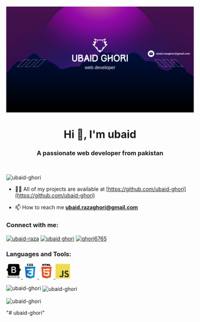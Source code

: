 ![logo](https://github.com/ubaid-ghori/ubaid-ghori/blob/main/Purple%20Gradient%20Modern%20Gaming%20Channel%20Youtube%20Banner.png)
  <h1 align="center">Hi 👋, I'm ubaid</h1>
<h3 align="center">A passionate web developer from pakistan</h3>
<img src="https://media1.giphy.com/media/2IudUHdI075HL02Pkk/200.webp?cid=ecf05e47wkt3b5jk3mpb8fg9ern1xejg7s37jnt2muzqhwd6&ep=v1_gifs_search&rid=200.webp&ct=g" alt="" width="400px" align="center">

<p align="left"> <img src="https://komarev.com/ghpvc/?username=ubaid-ghori&label=Profile%20views&color=0e75b6&style=flat" alt="ubaid-ghori" /> </p>

- 👨‍💻 All of my projects are available at [https://github.com/ubaid-ghori](https://github.com/ubaid-ghori)

- 📫 How to reach me **ubaid.razaghori@gmail.com**
<h3 align="left">Connect with me:</h3>
<p align="left">
<a href="https://linkedin.com/in/ubaid-raza" target="blank"><img align="center" src="https://raw.githubusercontent.com/rahuldkjain/github-profile-readme-generator/master/src/images/icons/Social/linked-in-alt.svg" alt="ubaid-raza" height="30" width="40" /></a>
<a href="https://fb.com/ubaid ghori" target="blank"><img align="center" src="https://raw.githubusercontent.com/rahuldkjain/github-profile-readme-generator/master/src/images/icons/Social/facebook.svg" alt="ubaid ghori" height="30" width="40" /></a>
<a href="https://instagram.com/ghori6765" target="blank"><img align="center" src="https://raw.githubusercontent.com/rahuldkjain/github-profile-readme-generator/master/src/images/icons/Social/instagram.svg" alt="ghori6765" height="30" width="40" /></a>
</p>

<h3 align="left">Languages and Tools:</h3>
<p align="left"> <a href="https://getbootstrap.com" target="_blank" rel="noreferrer"> <img src="https://raw.githubusercontent.com/devicons/devicon/master/icons/bootstrap/bootstrap-plain-wordmark.svg" alt="bootstrap" width="40" height="40"/> </a> <a href="https://www.w3schools.com/css/" target="_blank" rel="noreferrer"> <img src="https://raw.githubusercontent.com/devicons/devicon/master/icons/css3/css3-original-wordmark.svg" alt="css3" width="40" height="40"/> </a> <a href="https://www.w3.org/html/" target="_blank" rel="noreferrer"> <img src="https://raw.githubusercontent.com/devicons/devicon/master/icons/html5/html5-original-wordmark.svg" alt="html5" width="40" height="40"/> </a> <a href="https://developer.mozilla.org/en-US/docs/Web/JavaScript" target="_blank" rel="noreferrer"> <img src="https://raw.githubusercontent.com/devicons/devicon/master/icons/javascript/javascript-original.svg" alt="javascript" width="40" height="40"/> </a> </p>

<p><img align="left" src="https://github-readme-stats.vercel.app/api/top-langs?username=ubaid-ghori&show_icons=true&locale=en&layout=compact" alt="ubaid-ghori" /></p>

<p>&nbsp;<img align="center" src="https://github-readme-stats.vercel.app/api?username=ubaid-ghori&show_icons=true&locale=en" alt="ubaid-ghori" /></p>

<p><img align="center" src="https://github-readme-streak-stats.herokuapp.com/?user=ubaid-ghori&" alt="ubaid-ghori" /></p>
"# ubaid-ghori" 
